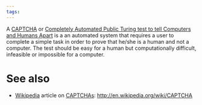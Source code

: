 ```yaml
---
tags: 
---
```


A [CAPTCHA](/wiki/CAPTCHA) or [Completely Automated Public Turing test to tell Computers and Humans Apart](/wiki/Completely_Automated_Public_Turing_test_to_tell_Computers_and_Humans_Apart) is a an automated system that requires a user to complete a simple task in order to prove that he/she is a human and not a computer. The test should be easy for a human but computationally difficult, infeasible or impossible for a computer.

# See also

-   [Wikipedia](/wiki/Wikipedia) article on [CAPTCHAs](/wiki/CAPTCHAs): <http://en.wikipedia.org/wiki/CAPTCHA>

